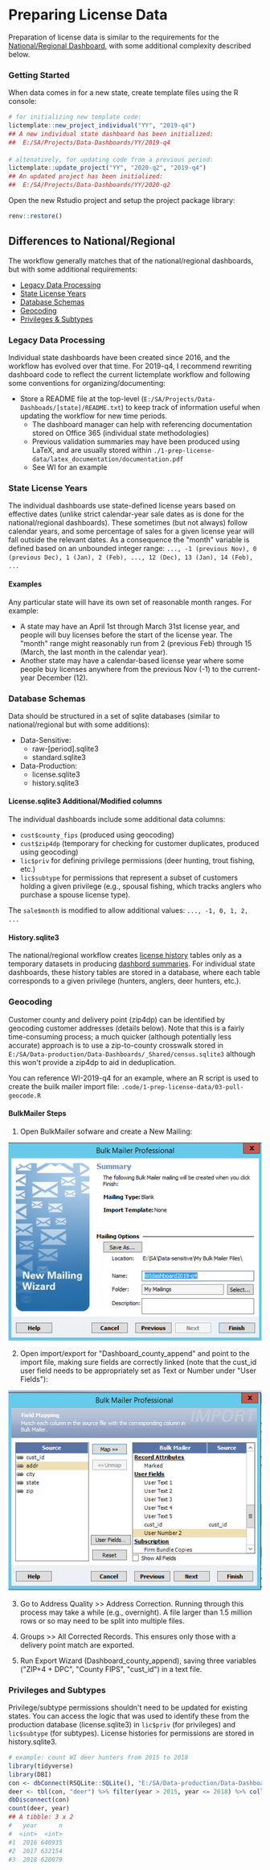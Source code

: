 
# Preparing License Data

Preparation of license data is similar to the requirements for the [National/Regional Dashboard](https://github.com/southwick-associates/salicprep/blob/master/github_vignettes/workflow-overview.md), with some additional complexity described below. 

### Getting Started

When data comes in for a new state, create template files using the R console:

```r
# for initializing new template code:
lictemplate::new_project_individual("YY", "2019-q4")
## A new individual state dashboard has been initialized:
##  E:/SA/Projects/Data-Dashboards/YY/2019-q4

# altenatively, for updating code from a previous period:
lictemplate::update_project("YY", "2020-q2", "2019-q4")
## An updated project has been initialized:
##  E:/SA/Projects/Data-Dashboards/YY/2020-q2
```

Open the new Rstudio project and setup the project package library:

```r
renv::restore()
```

## Differences to National/Regional

The workflow generally matches that of the national/regional dashboards, but with some additional requirements:

- [Legacy Data Processing](#legacy-data-processing)
- [State License Years](#state-license-years)
- [Database Schemas](#database-schemas)
- [Geocoding](#geocoding)
- [Privileges & Subtypes](#privileges-and-subtypes)

### Legacy Data Processing

Individual state dashboards have been created since 2016, and the workflow has evolved over that time. For 2019-q4, I recommend rewriting dashboard code to reflect the current lictemplate workflow and following some conventions for organizing/documenting:

- Store a README file at the top-level (`E:/SA/Projects/Data-Dashboads/[state]/README.txt`) to keep track of information useful when updating the workflow for new time periods.
    + The dashboard manager can help with referencing documentation stored on Office 365 (individual state methodologies) 
    + Previous validation summaries may have been produced using LaTeX, and are usually stored within `./1-prep-license-data/latex_documentation/documentation.pdf`
    + See WI for an example

### State License Years

The individual dashboards use state-defined license years based on effective dates (unlike strict calendar-year sale dates as is done for the national/regional dashboards). These sometimes (but not always) follow calendar years, and some percentage of sales for a given license year will fall outside the relevant dates. As a consequence the "month" variable is defined based on an unbounded integer range: `..., -1 (previous Nov), 0 (previous Dec), 1 (Jan), 2 (Feb), ..., 12 (Dec), 13 (Jan), 14 (Feb), ...` 

#### Examples

Any particular state will have its own set of reasonable month ranges. For example:

- A state may have an April 1st through March 31st license year, and people will buy licenses before the start of the license year. The "month" range might reasonably run from 2 (previous Feb) through 15 (March, the last month in the calendar year). 
- Another state may have a calendar-based license year where some people buy licenses anywhere from the previous Nov (-1) to the current-year December (12).

### Database Schemas

Data should be structured in a set of sqlite databases (similar to national/regional but with some additions):

- Data-Sensitive:
    + raw-[period].sqlite3
    + standard.sqlite3
- Data-Production:
    + license.sqlite3
    + history.sqlite3
    
#### License.sqlite3 Additional/Modified columns

The individual dashboards include some additional data columns:

- `cust$county_fips` (produced using geocoding)
- `cust$zip4dp` (temporary for checking for customer duplicates, produced using geocoding)
- `lic$priv` for defining privilege permissions (deer hunting, trout fishing, etc.)
- `lic$subtype` for permissions that represent a subset of customers holding a given privilege (e.g., spousal fishing, which tracks anglers who purchase a spouse license type).

The `sale$month` is modified to allow additional values: `..., -1, 0, 1, 2, ...`

#### History.sqlite3

The national/regional workflow creates [license history](https://southwick-associates.github.io/salic/articles/salic.html#license-history) tables only as a temporary datasets in producing [dashbord summaries](https://southwick-associates.github.io/salic/articles/salic.html#dashboard-metrics). For individual state dashboards, these history tables are stored in a database, where each table corresponds to a given privilege (hunters, anglers, deer hunters, etc.).

### Geocoding

Customer county and delivery point (zip4dp) can be identified by geocoding customer addresses (details below). Note that this is a fairly time-consuming process; a much quicker (although potentially less accurate) approach is to use a zip-to-county crosswalk stored in `E:/SA/Data-production/Data-Dashboards/_Shared/census.sqlite3` although this won't provide a zip4dp to aid in deduplication.

You can reference WI-2019-q4 for an example, where an R script is used to create the builk mailer import file: `.code/1-prep-license-data/03-pull-geocode.R`

#### BulkMailer Steps

1. Open BulkMailer sofware and create a New Mailing:

![](img/new-mailing.png)

2. Open import/export for "Dashboard_county_append" and point to the import file, making sure fields are correctly linked (note that the cust_id user field needs to be appropriately set as Text or Number under "User Fields"):

![](img/import.png)

3. Go to Address Quality >> Address Correction. Running through this process may take a while (e.g., overnight). A file larger than 1.5 million rows or so may need to be split into multiple files.

4. Groups >> All Corrected Records. This ensures only those with a delivery point match are exported.

5. Run Export Wizard (Dashboard_county_append), saving three variables ("ZIP+4 + DPC", "County FIPS", "cust_id") in a text file.

### Privileges and Subtypes

Privilege/subtype permissions shouldn't need to be updated for existing states. You can access the logic that was used to identify these from the production database (license.sqlite3) in `lic$priv` (for privileges) and `lic$subtype` (for subtypes). License histories for permissions are stored in history.sqlite3.

```r
# example: count WI deer hunters from 2015 to 2018
library(tidyverse)
library(DBI)
con <- dbConnect(RSQLite::SQLite(), "E:/SA/Data-production/Data-Dashboards/WI/history.sqlite3")
deer <- tbl(con, "deer") %>% filter(year > 2015, year <= 2018) %>% collect()
dbDisconnect(con)
count(deer, year)
## A tibble: 3 x 2
#   year      n
#  <int>  <int>
#1  2016 640935
#2  2017 632154
#3  2018 620079
```

